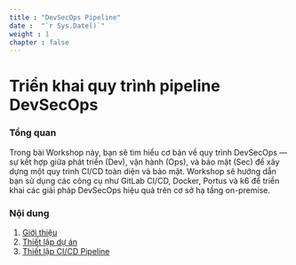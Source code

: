 ```yaml
---
title : "DevSecOps Pipeline"
date :  "`r Sys.Date()`" 
weight : 1 
chapter : false
---
```

# Triển khai quy trình pipeline DevSecOps
### Tổng quan
Trong bài Workshop này, bạn sẽ tìm hiểu cơ bản về quy trình DevSecOps — sự kết hợp giữa phát triển (Dev), vận hành (Ops), và bảo mật (Sec) để xây dựng một quy trình CI/CD toàn diện và bảo mật. Workshop sẽ hướng dẫn bạn sử dụng các công cụ như GitLab CI/CD, Docker, Portus và k6 để triển khai các giải pháp DevSecOps hiệu quả trên cơ sở hạ tầng on-premise.

### Nội dung
 1. [Giới thiệu](1-introduce/)
 2. [Thiết lập dự án](2-preparation/)
 3. [Thiết lập CI/CD Pipeline](3-pipeline/)
 <!-- 4. [Triển khai dự án trên Kubernetes](4-deployk8s/)
 5. [GitOps](5-gitops/) -->
